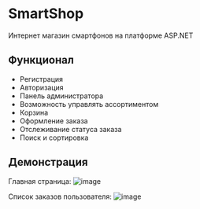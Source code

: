 # SmartShop
Интернет магазин смартфонов на платформе ASP.NET
## Функционал
* Регистрация
* Авторизация
* Панель администратора
* Возможность управлять ассортиментом
* Корзина
* Оформление заказа
* Отслеживание статуса заказа
* Поиск и сортировка
## Демонстрация
Главная страница:
![image](https://github.com/user-attachments/assets/a2f6d279-d9c5-4b96-85c0-08732a6d8d46)

Список заказов пользователя:
![image](https://github.com/user-attachments/assets/d368d8be-833a-413f-828b-90a565213d09)
